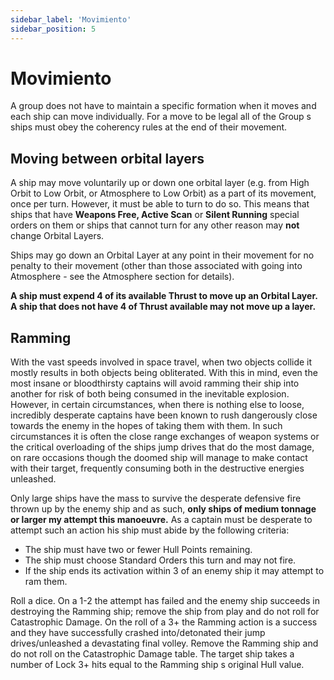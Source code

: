 ```yaml
---
sidebar_label: 'Movimiento'
sidebar_position: 5
---
```


# Movimiento

A group does not have to maintain a specific formation when it moves and each ship can move individually. For a move to be legal all of the Group s ships must obey the coherency rules at the end of their movement.

## Moving between orbital layers

A ship may move voluntarily up or down one orbital layer (e.g. from High Orbit to Low Orbit, or Atmosphere to Low Orbit) as a part of its movement, once per turn. However, it must be able to turn to do so. This means that ships that have **Weapons Free, Active Scan** or **Silent Running** special orders on them or ships that cannot turn for any other reason may **not** change Orbital Layers.

Ships may go down an Orbital Layer at any point in their movement for no penalty to their movement (other than those associated with going into Atmosphere - see the Atmosphere section for details).

**A ship must expend 4  of its available Thrust to move up an Orbital Layer. A ship that does not have 4  of Thrust available may not move up a layer.**

## Ramming

With the vast speeds involved in space travel, when two objects collide it mostly results in both objects being obliterated. With this in mind, even the most insane or bloodthirsty captains will avoid ramming their ship into another for risk of both being consumed in the inevitable explosion. However, in certain circumstances, when there is nothing else to loose, incredibly desperate captains have been known to rush dangerously close towards the enemy in the hopes of taking them with them. In such circumstances it is often the close range exchanges of weapon systems or the critical overloading of the ships jump drives that do the most damage, on rare occasions though the doomed ship will manage to make contact with their target, frequently consuming both in the destructive energies unleashed.

Only large ships have the mass to survive the desperate defensive fire thrown up by the enemy ship and as such, **only ships of medium tonnage or larger my attempt this manoeuvre.** As a captain must be desperate to attempt such an action his ship must abide by the following criteria:

* The ship must have two or fewer Hull Points remaining.
* The ship must choose Standard Orders this turn and may not fire.
* If the ship ends its activation within 3 of an enemy ship it may attempt to ram them.

Roll a dice. On a 1-2 the attempt has failed and the enemy ship succeeds in destroying the Ramming ship; remove the ship from play and do not roll for Catastrophic Damage. On the roll of a 3+ the Ramming action is a success and they have successfully crashed into/detonated their jump drives/unleashed a devastating final volley. Remove the Ramming ship and do not roll on the Catastrophic Damage table. The target ship takes a number of Lock 3+ hits equal to the Ramming ship s original Hull value.

